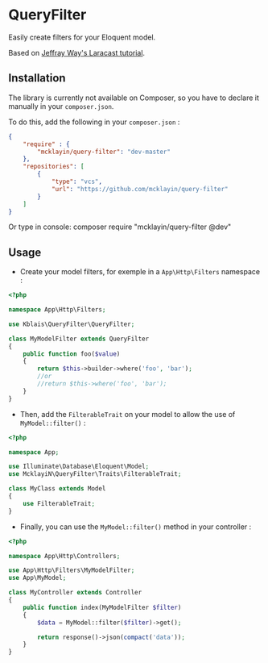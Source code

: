 # QueryFilter

Easily create filters for your Eloquent model.

Based on [Jeffray Way's Laracast tutorial](https://github.com/laracasts/Dedicated-Query-String-Filtering/).

## Installation

The library is currently not available on Composer, so you have to declare it manually in your `composer.json`.

To do this, add the following in your `composer.json` :

```json
{
    "require" : {
        "mcklayin/query-filter": "dev-master"
    },
    "repositories": [
        {
            "type": "vcs",
            "url": "https://github.com/mcklayin/query-filter"
        }
    ]
}
```

Or type in console:
composer require "mcklayin/query-filter @dev"

## Usage

- Create your model filters, for exemple in a `App\Http\Filters` namespace :

```php
<?php

namespace App\Http\Filters;

use Kblais\QueryFilter\QueryFilter;

class MyModelFilter extends QueryFilter
{
    public function foo($value)
    {
        return $this->builder->where('foo', 'bar');
        //or
        //return $this->where('foo', 'bar');
    }
}
```

- Then, add the `FilterableTrait` on your model to allow the use of `MyModel::filter()` :

```php
<?php

namespace App;

use Illuminate\Database\Eloquent\Model;
use McklayiN\QueryFilter\Traits\FilterableTrait;

class MyClass extends Model
{
    use FilterableTrait;
}
```

- Finally, you can use the `MyModel::filter()` method in your controller :

```php
<?php

namespace App\Http\Controllers;

use App\Http\Filters\MyModelFilter;
use App\MyModel;

class MyController extends Controller
{
    public function index(MyModelFilter $filter)
    {
        $data = MyModel::filter($filter)->get();

        return response()->json(compact('data'));
    }
}
```

